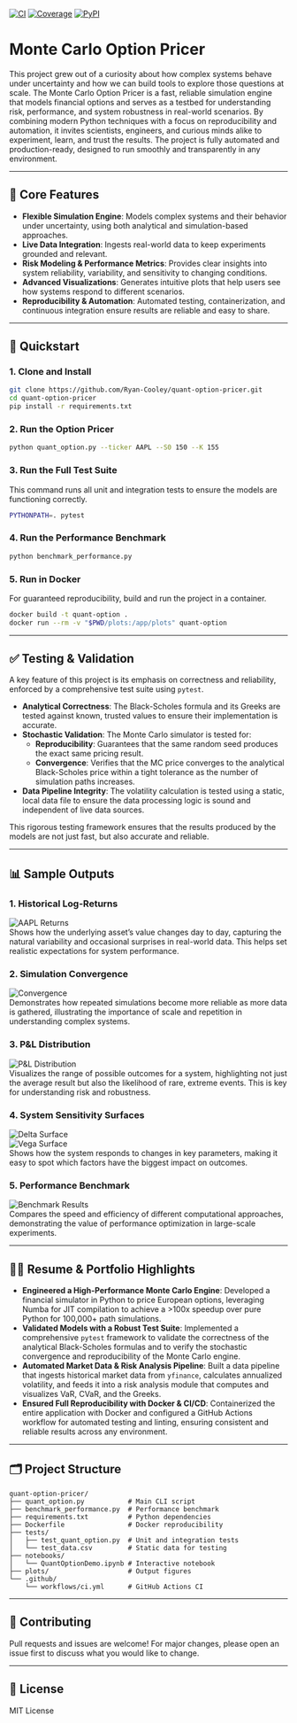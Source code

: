 [![CI](https://github.com/Ryan-Cooley/quant-option-pricer/actions/workflows/main.yml/badge.svg)](https://github.com/Ryan-Cooley/quant-option-pricer/actions)
[![Coverage](https://img.shields.io/codecov/c/github/Ryan-Cooley/quant-option-pricer)](https://codecov.io/gh/Ryan-Cooley/quant-option-pricer)
[![PyPI](https://img.shields.io/pypi/v/quant-option-pricer)](https://pypi.org/project/quant-option-pricer)

# Monte Carlo Option Pricer

This project grew out of a curiosity about how complex systems behave under uncertainty and how we can build tools to explore those questions at scale. The Monte Carlo Option Pricer is a fast, reliable simulation engine that models financial options and serves as a testbed for understanding risk, performance, and system robustness in real-world scenarios. By combining modern Python techniques with a focus on reproducibility and automation, it invites scientists, engineers, and curious minds alike to experiment, learn, and trust the results. The project is fully automated and production-ready, designed to run smoothly and transparently in any environment.

---

## 🚀 Core Features

- **Flexible Simulation Engine**: Models complex systems and their behavior under uncertainty, using both analytical and simulation-based approaches.
- **Live Data Integration**: Ingests real-world data to keep experiments grounded and relevant.
- **Risk Modeling & Performance Metrics**: Provides clear insights into system reliability, variability, and sensitivity to changing conditions.
- **Advanced Visualizations**: Generates intuitive plots that help users see how systems respond to different scenarios.
- **Reproducibility & Automation**: Automated testing, containerization, and continuous integration ensure results are reliable and easy to share.

---

## 🏁 Quickstart

### 1. Clone and Install

```bash
git clone https://github.com/Ryan-Cooley/quant-option-pricer.git
cd quant-option-pricer
pip install -r requirements.txt
```

### 2. Run the Option Pricer

```bash
python quant_option.py --ticker AAPL --S0 150 --K 155
```

### 3. Run the Full Test Suite

This command runs all unit and integration tests to ensure the models are functioning correctly.

```bash
PYTHONPATH=. pytest
```

### 4. Run the Performance Benchmark

```bash
python benchmark_performance.py
```

### 5. Run in Docker

For guaranteed reproducibility, build and run the project in a container.

```bash
docker build -t quant-option .
docker run --rm -v "$PWD/plots:/app/plots" quant-option
```

---

## ✅ Testing & Validation

A key feature of this project is its emphasis on correctness and reliability, enforced by a comprehensive test suite using `pytest`.

- **Analytical Correctness**: The Black-Scholes formula and its Greeks are tested against known, trusted values to ensure their implementation is accurate.
- **Stochastic Validation**: The Monte Carlo simulator is tested for:
    - **Reproducibility**: Guarantees that the same random seed produces the exact same pricing result.
    - **Convergence**: Verifies that the MC price converges to the analytical Black-Scholes price within a tight tolerance as the number of simulation paths increases.
- **Data Pipeline Integrity**: The volatility calculation is tested using a static, local data file to ensure the data processing logic is sound and independent of live data sources.

This rigorous testing framework ensures that the results produced by the models are not just fast, but also accurate and reliable.

---

## 📊 Sample Outputs

### 1. **Historical Log-Returns**
<img src="https://raw.githubusercontent.com/Ryan-Cooley/quant-option-pricer/main/plots/AAPL_returns.png" alt="AAPL Returns" style="display: block; margin: auto;">
Shows how the underlying asset’s value changes day to day, capturing the natural variability and occasional surprises in real-world data. This helps set realistic expectations for system performance.

### 2. **Simulation Convergence**
<img src="https://raw.githubusercontent.com/Ryan-Cooley/quant-option-pricer/main/plots/convergence_v2.png" alt="Convergence" style="display: block; margin: auto;">
Demonstrates how repeated simulations become more reliable as more data is gathered, illustrating the importance of scale and repetition in understanding complex systems.

### 3. **P&L Distribution**
<img src="https://raw.githubusercontent.com/Ryan-Cooley/quant-option-pricer/main/plots/pnl_histogram.png" alt="P&L Distribution" style="display: block; margin: auto;">
Visualizes the range of possible outcomes for a system, highlighting not just the average result but also the likelihood of rare, extreme events. This is key for understanding risk and robustness.

### 4. **System Sensitivity Surfaces**
<img src="https://raw.githubusercontent.com/Ryan-Cooley/quant-option-pricer/main/plots/delta_surface.png" alt="Delta Surface" style="display: block; margin: auto;">
<img src="https://raw.githubusercontent.com/Ryan-Cooley/quant-option-pricer/main/plots/vega_surface.png" alt="Vega Surface" style="display: block; margin: auto;">
Shows how the system responds to changes in key parameters, making it easy to spot which factors have the biggest impact on outcomes.

### 5. **Performance Benchmark**
<img src="https://raw.githubusercontent.com/Ryan-Cooley/quant-option-pricer/main/plots/benchmark_results.png" alt="Benchmark Results" style="display: block; margin: auto;">
Compares the speed and efficiency of different computational approaches, demonstrating the value of performance optimization in large-scale experiments.

---

## 🧑‍💻 Resume & Portfolio Highlights

- **Engineered a High-Performance Monte Carlo Engine**: Developed a financial simulator in Python to price European options, leveraging Numba for JIT compilation to achieve a >100x speedup over pure Python for 100,000+ path simulations.
- **Validated Models with a Robust Test Suite**: Implemented a comprehensive `pytest` framework to validate the correctness of the analytical Black-Scholes formulas and to verify the stochastic convergence and reproducibility of the Monte Carlo engine.
- **Automated Market Data & Risk Analysis Pipeline**: Built a data pipeline that ingests historical market data from `yfinance`, calculates annualized volatility, and feeds it into a risk analysis module that computes and visualizes VaR, CVaR, and the Greeks.
- **Ensured Full Reproducibility with Docker & CI/CD**: Containerized the entire application with Docker and configured a GitHub Actions workflow for automated testing and linting, ensuring consistent and reliable results across any environment.

---

## 🗂️ Project Structure

```
quant-option-pricer/
├── quant_option.py           # Main CLI script
├── benchmark_performance.py  # Performance benchmark
├── requirements.txt          # Python dependencies
├── Dockerfile                # Docker reproducibility
├── tests/
│   ├── test_quant_option.py  # Unit and integration tests
│   └── test_data.csv         # Static data for testing
├── notebooks/
│   └── QuantOptionDemo.ipynb # Interactive notebook
├── plots/                    # Output figures
└── .github/
    └── workflows/ci.yml      # GitHub Actions CI
```

---

## 🤝 Contributing

Pull requests and issues are welcome! For major changes, please open an issue first to discuss what you would like to change.

---

## 📄 License

MIT License